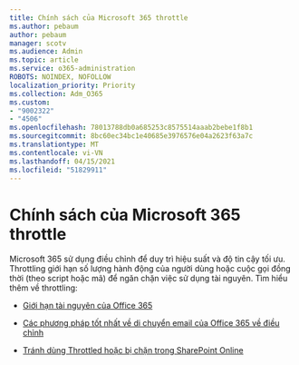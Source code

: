 ```yaml
---
title: Chính sách của Microsoft 365 throttle
ms.author: pebaum
author: pebaum
manager: scotv
ms.audience: Admin
ms.topic: article
ms.service: o365-administration
ROBOTS: NOINDEX, NOFOLLOW
localization_priority: Priority
ms.collection: Adm_O365
ms.custom:
- "9002322"
- "4506"
ms.openlocfilehash: 78013788db0a685253c8575514aaab2bebe1f8b1
ms.sourcegitcommit: 8bc60ec34bc1e40685e3976576e04a2623f63a7c
ms.translationtype: MT
ms.contentlocale: vi-VN
ms.lasthandoff: 04/15/2021
ms.locfileid: "51829911"
---
```

# <a name="microsoft-365-throttle-policies"></a>Chính sách của Microsoft 365 throttle

Microsoft 365 sử dụng điều chỉnh để duy trì hiệu suất và độ tin cậy tối ưu. Throttling giới hạn số lượng hành động của người dùng hoặc cuộc gọi đồng thời (theo script hoặc mã) để ngăn chặn việc sử dụng tài nguyên. Tìm hiểu thêm về throttling:

- [Giới hạn tài nguyên của Office 365](https://docs.microsoft.com/office365/Enterprise/office-365-resource-limits)

- [Các phương pháp tốt nhất về di chuyển email của Office 365 về điều chỉnh](https://docs.microsoft.com/exchange/mailbox-migration/office-365-migration-best-practices#office-365-throttling)

- [Tránh dùng Throttled hoặc bị chặn trong SharePoint Online](https://docs.microsoft.com/sharepoint/dev/general-development/how-to-avoid-getting-throttled-or-blocked-in-sharepoint-online)
